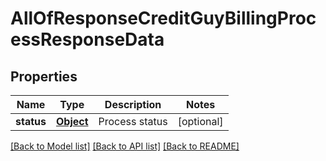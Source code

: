 # AllOfResponseCreditGuyBillingProcessResponseData

## Properties
Name | Type | Description | Notes
------------ | ------------- | ------------- | -------------
**status** | [**Object**](Object.md) | Process status | [optional] 

[[Back to Model list]](../README.md#documentation-for-models) [[Back to API list]](../README.md#documentation-for-api-endpoints) [[Back to README]](../README.md)

